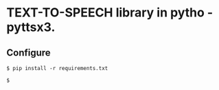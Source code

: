 # TEXT-TO-SPEECH library in pytho - pyttsx3.

## Configure 

~~~
$ pip install -r requirements.txt

$ 
~~~
